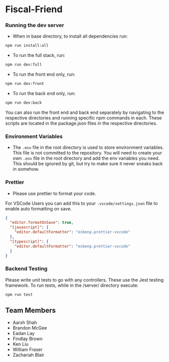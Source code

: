 # Fiscal-Friend

### Running the dev server
- When in base directory, to install all dependencies run:
```bash
npm run install:all
```
- To run the full stack, run:
```bash
npm run dev:full
```
- To run the front end only, run:
```bash
npm run dev:front
```
- To run the back end only, run:
```bash
npm run dev:back
```

You can also run the front end and back end separately by navigating to the respective directories and running specific npm commands in each. These scripts are located in the package.json files in the respective directories.

### Environment Variables
- The `.env` file in the root directory is used to store environment variables. This file is not committed to the repository. You will need to create your own `.env` file in the root directory and add the env variables you need. This should be ignored by git, but try to make sure it never sneaks back in somehow.

### Prettier
- Please use prettier to format your code.

For VSCode Users you can add this to your `.vscode/settings.json` file to enable auto formatting on save.
```json
{
  "editor.formatOnSave": true,
  "[javascript]": {
    "editor.defaultFormatter": "esbenp.prettier-vscode"
  },
  "[typescript]": {
    "editor.defaultFormatter": "esbenp.prettier-vscode"
  }
}
```
### Backend Testing
Please write unit tests to go with any controllers. These use the Jest testing framework. To run tests, while in the /server/ directory execute:
```bash
npm run test
```


## Team Members

- Aarsh Shah
- Brandon McGee
- Eadan Lay
- Findlay Brown
- Ken Liu
- William Fraser
- Zachariah Blair
